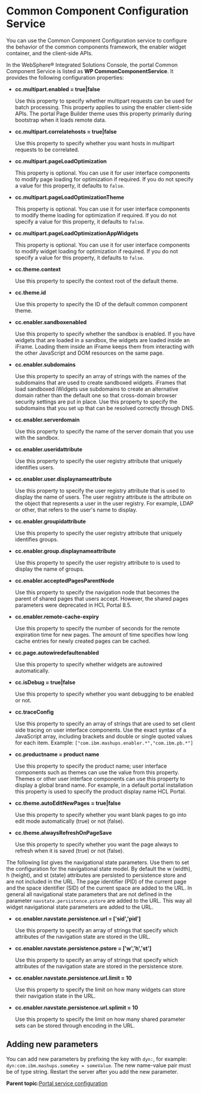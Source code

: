 # Common Component Configuration Service 

You can use the Common Component Configuration service to configure the behavior of the common components framework, the enabler widget container, and the client-side APIs.

In the WebSphere® Integrated Solutions Console, the portal Common Component Service is listed as **WP CommonComponentService**. It provides the following configuration properties:

-   **cc.multipart.enabled = true\|false**

    Use this property to specify whether multipart requests can be used for batch processing. This property applies to using the enabler client-side APIs. The portal Page Builder theme uses this property primarily during bootstrap when it loads remote data.

-   **cc.multipart.correlatehosts = true\|false**

    Use this property to specify whether you want hosts in multipart requests to be correlated.

-   **cc.multipart.pageLoadOptimization**

    This property is optional. You can use it for user interface components to modify page loading for optimization if required. If you do not specify a value for this property, it defaults to `false`.

-   **cc.multipart.pageLoadOptimizationTheme**

    This property is optional. You can use it for user interface components to modify theme loading for optimization if required. If you do not specify a value for this property, it defaults to `false`.

-   **cc.multipart.pageLoadOptimizationAppWidgets**

    This property is optional. You can use it for user interface components to modify widget loading for optimization if required. If you do not specify a value for this property, it defaults to `false`.

-   **cc.theme.context**

    Use this property to specify the context root of the default theme.

-   **cc.theme.id**

    Use this property to specify the ID of the default common component theme.

-   **cc.enabler.sandboxenabled**

    Use this property to specify whether the sandbox is enabled. If you have widgets that are loaded in a sandbox, the widgets are loaded inside an iFrame. Loading them inside an iFrame keeps them from interacting with the other JavaScript and DOM resources on the same page.

-   **cc.enabler.subdomains**

    Use this property to specify an array of strings with the names of the subdomains that are used to create sandboxed widgets. iFrames that load sandboxed iWidgets use subdomains to create an alternative domain rather than the default one so that cross-domain browser security settings are put in place. Use this property to specify the subdomains that you set up that can be resolved correctly through DNS.

-   **cc.enabler.serverdomain**

    Use this property to specify the name of the server domain that you use with the sandbox.

-   **cc.enabler.useridattribute**

    Use this property to specify the user registry attribute that uniquely identifies users.

-   **cc.enabler.user.displaynameattribute**

    Use this property to specify the user registry attribute that is used to display the name of users. The user registry attribute is the attribute on the object that represents a user in the user registry. For example, LDAP or other, that refers to the user's name to display.

-   **cc.enabler.groupidattribute**

    Use this property to specify the user registry attribute that uniquely identifies groups.

-   **cc.enabler.group.displaynameattribute**

    Use this property to specify the user registry attribute to is used to display the name of groups.

-   **cc.enabler.acceptedPagesParentNode**

    Use this property to specify the navigation node that becomes the parent of shared pages that users accept. However, the shared pages parameters were deprecated in HCL Portal 8.5.

-   **cc.enabler.remote-cache-expiry**

    Use this property to specify the number of seconds for the remote expiration time for new pages. The amount of time specifies how long cache entries for newly created pages can be cached.

-   **cc.page.autowiredefaultenabled**

    Use this property to specify whether widgets are autowired automatically.

-   **cc.isDebug = true\|false**

    Use this property to specify whether you want debugging to be enabled or not.

-   **cc.traceConfig**

    Use this property to specify an array of strings that are used to set client side tracing on user interface components. Use the exact syntax of a JavaScript array, including brackets and double or single quoted values for each item. Example: `["com.ibm.mashups.enabler.*","com.ibm.pb.*"]`

-   **cc.productname = product name**

    Use this property to specify the product name; user interface components such as themes can use the value from this property. Themes or other user interface components can use this property to display a global brand name. For example, in a default portal installation this property is used to specify the product display name HCL Portal.

-   **cc.theme.autoEditNewPages = true\|false**

    Use this property to specify whether you want blank pages to go into edit mode automatically \(true\) or not \(false\).

-   **cc.theme.alwaysRefreshOnPageSave**

    Use this property to specify whether you want the page always to refresh when it is saved \(true\) or not \(false\).


The following list gives the navigational state parameters. Use them to set the configuration for the navigational state model. By default the w \(width\), h \(height\), and st \(state\) attributes are persisted to persistence store and are not included in the URL. The page identifier \(PID\) of the current page and the space identifier \(SID\) of the current space are added to the URL. In general all navigational state parameters that are not defined in the parameter `navstate.persistence.pstore` are added to the URL. This way all widget navigational state parameters are added to the URL.

-   **cc.enabler.navstate.persistence.url = \['sid','pid'\]**

    Use this property to specify an array of strings that specify which attributes of the navigation state are stored in the URL.

-   **cc.enabler.navstate.persistence.pstore = \['w','h','st'\]**

    Use this property to specify an array of strings that specify which attributes of the navigation state are stored in the persistence store.

-   **cc.enabler.navstate.persistence.url.limit = 10**

    Use this property to specify the limit on how many widgets can store their navigation state in the URL.

-   **cc.enabler.navstate.persistence.url.splimit = 10**

    Use this property to specify the limit on how many shared parameter sets can be stored through encoding in the URL.


## Adding new parameters

You can add new parameters by prefixing the key with `dyn:`, for example: `dyn:com.ibm.mashups.someKey = someValue`. The new name-value pair must be of type string. Restart the server after you add the new parameter.

**Parent topic:**[Portal service configuration ](../admin-system/srvcfgref.md)


